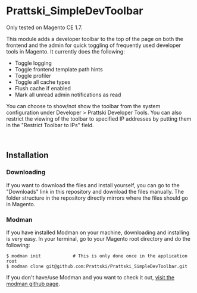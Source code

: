 Prattski_SimpleDevToolbar
=========================

Only tested on Magento CE 1.7.

This module adds a developer toolbar to the top of the page on both the frontend
and the admin for quick toggling of frequently used developer tools in Magento.
It currently does the following:

* Toggle logging
* Toggle frontend template path hints
* Toggle profiler
* Toggle all cache types
* Flush cache if enabled
* Mark all unread admin notifications as read


You can choose to show/not show the toolbar from the system configuration under
Developer > Prattski Developer Tools.  You can also restrict the viewing of the 
toolbar to specified IP addresses by putting them in the "Restrict Toolbar to
IPs" field.

<img src="http://prattski.com/wp-content/uploads/2012/09/devtoolbar-frontend1.png" alt="" title="Magento Developer Toolbar - Frontend" />

<img src="http://prattski.com/wp-content/uploads/2012/09/devtoolbar-admin1.png" alt="" title="Magento Developer Toolbar - Admin" />


## Installation

### Downloading ###

If you want to download the files and install yourself, you can go to the "Downloads"
link in this repository and download the files manually.  The folder structure in the
repository directly mirrors where the files should go in Magento.

### Modman ###

If you have installed Modman on your machine, downloading and installing is very easy.
In your terminal, go to your Magento root directory and do the following:
```
$ modman init            # This is only done once in the application root
$ modman clone git@github.com:Prattski/Prattski_SimpleDevToolbar.git
```

If you don't have/use Modman and you want to check it out, 
<a href="https://github.com/colinmollenhour">visit the modman github page</a>.